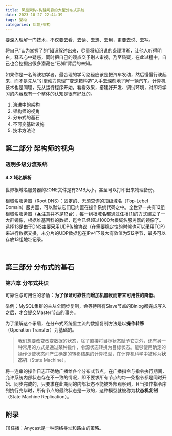 ```yaml
---
title: 凤凰架构-构建可靠的大型分布式系统
date: 2023-10-27 22:44:39
tags: 架构
categories: 后端/架构
---
```




要深入理解一门技术，不仅要去看、去读、去想、去用，更要去说、去写。

将自己“认为掌握了的”知识叙述出来，尽量将知识说的条理清晰，让他人听得明白，释去心中疑惑，同时把自己的观点交予别人审视，乃至质疑，在此过程中，自己也会挖掘出很多潜藏在“已知”背后的未知。

如果你是一名驾驶初学者，最合理的学习路径应该是把汽车发动，然后慢慢行驶起来，而不是先从“引擎动力原理”“变速箱构造”入手去深刻地了解一辆汽车。计算机技术也是同理，先从运行程序开始，看看效果，搭建好开发、调试环境，对即将学习的内容现有一个整体的认知是很有好处的。

1. 演进中的架构
2. 架构师的视角
3. 分布式的基石
4. 不可变基础设施
5. 技术方法论



<!--more-->



## 第二部分 架构师的视角



### 透明多级分流系统

#### 4.2 域名解析

世界根域名服务器的ZONE文件是有2MB大小，甚至可以打印出来物理备份。

根域名服务器（Root DNS）：固定的、无须查询的顶级域名（Top-Lebel Domain）服务器，可以默认它们已内置在操作系统代码之中。全世界一共有12组根域名服务器（⚠️注意并不是13台），每一组根域名都通过任播[1]的方式建立了一大群镜像，根据维基百科的数据，迄今已经超过1000台根域名服务器的镜像了。选择13是由于DNS主要采用UDP传输协议（在需要稳定性的时候也可以采用TCP）来进行数据交换，未分片的UDP数据包在IPv4下最大有效值为512字节，最多可以存放13组地址记录。





​       

## 第三部分 分布式的基石



### 第六章 分布式共识

可靠性与可用性的矛盾：**为了保证可靠性而增加机器反而带来可用性的降低**。

举例：MySQL集群的主从全同步复制，会等待所有Slave节点的Binlog都完成写入之后，才会提交Master节点的事务。

为了缓解这个矛盾，在分布式系统里主流的数据复制方法是以**操作转移**（Operation Transfer）为基础的。

> 我们想要改变改变数据的状态，除了直接将目标状态赋予它之外，还有另一种常用的方式是通过某种操作，令源状态转换为目标状态。能够使用确定的操作促使状态间产生确定的转移结果的计算模型，在计算机科学中被称为**状态机**（State Machine）。

将一连串的操作日志正确地广播给各个分布式节点。在广播指令与指令执行期间，允许系统内部状态存在不一致的情况，即不要求所有节点的每一条指令都是同时开始、同步完成的，只要求在此期间的内部状态不能被外部观察到，且当操作指令序列执行完毕时，所有节点的最终状态是一致的，这种模型就被称为**状态机复制**（State Machine Replication）。





## 附录

[1]任播：Anycast是一种网络寻址和路由的策略。